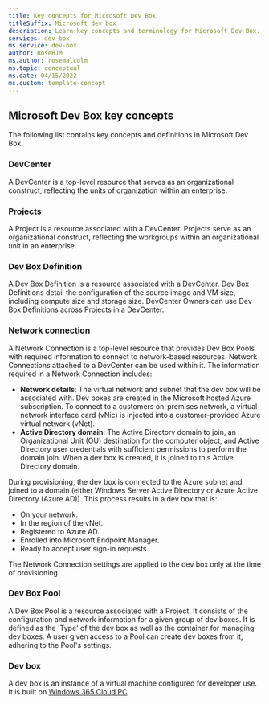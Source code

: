 ```yaml
---
title: Key concepts for Microsoft Dev Box
titleSuffix: Microsoft dev box
description: Learn key concepts and terminology for Microsoft Dev Box.
services: dev-box
ms.service: dev-box
author: RoseHJM
ms.author: rosemalcolm
ms.topic: conceptual
ms.date: 04/15/2022
ms.custom: template-concept 
---
```


<!-- 
  Customer intent:
	As a developer I want to understand Dev Box concepts and terminology so that I can set up Dev Box environment.
 -->

## Microsoft Dev Box key concepts

The following list contains key concepts and definitions in Microsoft Dev Box.

### DevCenter

A DevCenter is a top-level resource that serves as an organizational construct, reflecting the units of organization within an enterprise. 

### Projects

A Project is a resource associated with a DevCenter. Projects serve as an organizational construct, reflecting the workgroups within an organizational unit in an enterprise. 

### Dev Box Definition

A Dev Box Definition is a resource associated with a DevCenter. Dev Box Definitions detail the configuration of the source image and VM size, including compute size and storage size. DevCenter Owners can use Dev Box Definitions across Projects in a DevCenter. 

### Network connection 
A Network Connection is a top-level resource that provides Dev Box Pools with required information to connect to network-based resources. Network Connections attached to a DevCenter can be used within it. The information required in a Network Connection includes:

- **Network details**: The virtual network and subnet that the dev box will be associated with. Dev boxes are created in the Microsoft hosted Azure subscription. To connect to a customers on-premises network, a virtual network interface card (vNic) is injected into a customer-provided Azure virtual network (vNet).
- **Active Directory domain**: The Active Directory domain to join, an Organizational Unit (OU) destination for the computer object, and Active Directory user credentials with sufficient permissions to perform the domain join. When a dev box is created, it is joined to this Active Directory domain.

During provisioning, the dev box is connected to the Azure subnet and joined to a domain (either Windows Server Active Directory or Azure Active Directory (Azure AD)). This process results in a dev box that is:

- On your network.
- In the region of the vNet.
- Registered to Azure AD.
- Enrolled into Microsoft Endpoint Manager.
- Ready to accept user sign-in requests.

The Network Connection settings are applied to the dev box only at the time of provisioning.

### Dev Box Pool 
A Dev Box Pool is a resource associated with a Project. It consists of the configuration and network information for a given group of dev boxes. It is defined as the 'Type' of the dev box as well as the container for managing dev boxes. A user given access to a Pool can create dev boxes from it, adhering to the Pool's settings. 

### Dev box 
A dev box is an instance of a virtual machine configured for developer use. It is built on [Windows 365 Cloud PC](https://docs.microsoft.com/en-us/windows-365/enterprise/overview).
